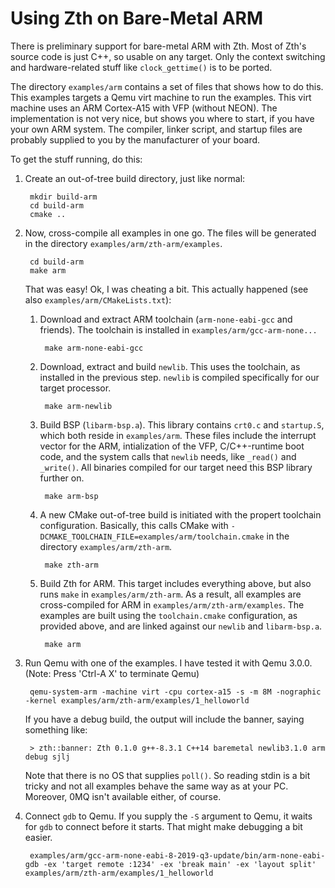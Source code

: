 ﻿# Using Zth on Bare-Metal ARM

There is preliminary support for bare-metal ARM with Zth.
Most of Zth's source code is just C++, so usable on any target.
Only the context switching and hardware-related stuff like `clock_gettime()` is to be ported.

The directory `examples/arm` contains a set of files that shows how to do this.
This examples targets a Qemu virt machine to run the examples.
This virt machine uses an ARM Cortex-A15 with VFP (without NEON).
The implementation is not very nice, but shows you where to start, if you have your own ARM system.
The compiler, linker script, and startup files are probably supplied to you by the manufacturer of your board.

To get the stuff running, do this:

1. Create an out-of-tree build directory, just like normal:

		mkdir build-arm
		cd build-arm
		cmake ..

2. Now, cross-compile all examples in one go.
	The files will be generated in the directory `examples/arm/zth-arm/examples`.

		cd build-arm
		make arm

	That was easy!
	Ok, I was cheating a bit. This actually happened (see also `examples/arm/CMakeLists.txt`):

	1. Download and extract ARM toolchain (`arm-none-eabi-gcc` and friends).
		The toolchain is installed in `examples/arm/gcc-arm-none...`

			make arm-none-eabi-gcc
	
	2. Download, extract and build `newlib`.
		This uses the toolchain, as installed in the previous step.
		`newlib` is compiled specifically for our target processor.

			make arm-newlib
	
	3. Build BSP (`libarm-bsp.a`).
		This library contains `crt0.c` and `startup.S`, which both reside in `examples/arm`.
		These files include the interrupt vector for the ARM, intialization of the VFP, C/C++-runtime boot code, and the system calls that `newlib` needs, like `_read()` and `_write()`.
		All binaries compiled for our target need this BSP library further on.

			make arm-bsp

	4. A new CMake out-of-tree build is initiated with the propert toolchain configuration.
		Basically, this calls CMake with `-DCMAKE_TOOLCHAIN_FILE=examples/arm/toolchain.cmake` in the directory `examples/arm/zth-arm`.

			make zth-arm

	5. Build Zth for ARM. This target includes everything above, but also runs `make` in `examples/arm/zth-arm`.
		As a result, all examples are cross-compiled for ARM in `examples/arm/zth-arm/examples`.
		The examples are built using the `toolchain.cmake` configuration, as provided above, and are linked against our `newlib` and `libarm-bsp.a`.
		
			make arm

3. Run Qemu with one of the examples.
	I have tested it with Qemu 3.0.0.
	(Note: Press 'Ctrl-A X' to terminate Qemu)

		qemu-system-arm -machine virt -cpu cortex-a15 -s -m 8M -nographic -kernel examples/arm/zth-arm/examples/1_helloworld

	If you have a debug build, the output will include the banner, saying something like:

		> zth::banner: Zth 0.1.0 g++-8.3.1 C++14 baremetal newlib3.1.0 arm debug sjlj

	Note that there is no OS that supplies `poll()`. So reading stdin is a bit tricky and not all examples behave the same way as at your PC.
	Moreover, 0MQ isn't available either, of course.

4. Connect `gdb` to Qemu. If you supply the `-S` argument to Qemu, it waits for `gdb` to connect before it starts.
	That might make debugging a bit easier.

		examples/arm/gcc-arm-none-eabi-8-2019-q3-update/bin/arm-none-eabi-gdb -ex 'target remote :1234' -ex 'break main' -ex 'layout split' examples/arm/zth-arm/examples/1_helloworld


